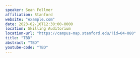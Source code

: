 ```yaml
---
speaker: Sean Follmer
affiliation: Stanford
website: "example.com"
date: 2023-02-10T12:30:00-0000
location: Skilling Auditorium
location-url: "https://campus-map.stanford.edu/?id=04-080"
title: "TBD"
abstract: "TBD"
youtube-code: "TBD"
---
```

